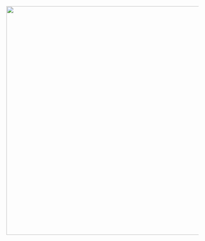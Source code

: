 <p align="center"><img src="https://cdn.discordapp.com/attachments/1170413307350491166/1180161755100487740/TS_-.png?ex=657c6a48&is=6569f548&hm=a2bc480e96af586bc3a6a659447b0eb96d36a4c2330a8fb92a6af51179f0ec8f&=&width=936&height=936" width="600px" height="600px"></p>

